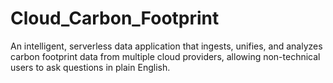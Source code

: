 # Cloud_Carbon_Footprint
An intelligent, serverless data application that ingests, unifies, and analyzes carbon footprint data from multiple cloud providers, allowing non-technical users to ask questions in plain English.
